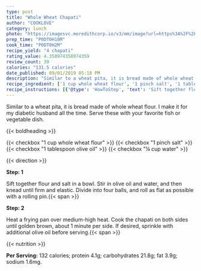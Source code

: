 ```yaml
---
type: post
title: "Whole Wheat Chapati"
author: "COOKLOVE"
category: lunch
photo: "https://imagesvc.meredithcorp.io/v3/mm/image?url=https%3A%2F%2Fimages.media-allrecipes.com%2Fuserphotos%2F2530062.jpg"
prep_time: "P0DT0H10M"
cook_time: "P0DT0H2M"
recipe_yield: "4 chapati"
rating_value: 4.358974358974359
review_count: 39
calories: "131.5 calories"
date_published: 09/01/2019 05:18 PM
description: "Similar to a wheat pita, it is bread made of whole wheat flour.  I make it for my diabetic husband all the time.  Serve these with your favorite fish or vegetable dish."
recipe_ingredient: ['1 cup whole wheat flour', '1 pinch salt', '1 tablespoon olive oil', '¼ cup water']
recipe_instructions: [{'@type': 'HowToStep', 'text': 'Sift together flour and salt in a bowl.  Stir in olive oil and water, and then knead until firm and elastic.  Divide into four balls, and roll as flat as possible with a rolling pin.\n'}, {'@type': 'HowToStep', 'text': 'Heat a frying pan over medium-high heat.  Cook the chapati on both sides until golden brown, about 1 minute per side.  If desired, sprinkle with additional olive oil before serving.\n'}]
---
```


Similar to a wheat pita, it is bread made of whole wheat flour.  I make it for my diabetic husband all the time.  Serve these with your favorite fish or vegetable dish. 

{{< boldheading >}}

{{< checkbox "1 cup whole wheat flour" >}}
{{< checkbox "1 pinch salt" >}}
{{< checkbox "1 tablespoon olive oil" >}}
{{< checkbox "¼ cup water" >}}


{{< direction >}}

**Step: 1**

Sift together flour and salt in a bowl.  Stir in olive oil and water, and then knead until firm and elastic.  Divide into four balls, and roll as flat as possible with a rolling pin.{{< span >}}

**Step: 2**

Heat a frying pan over medium-high heat.  Cook the chapati on both sides until golden brown, about 1 minute per side.  If desired, sprinkle with additional olive oil before serving.{{< span >}}

{{< nutrition >}}

**Per Serving:** 132 calories; protein 4.1g; carbohydrates 21.8g; fat 3.9g; sodium 1.6mg.